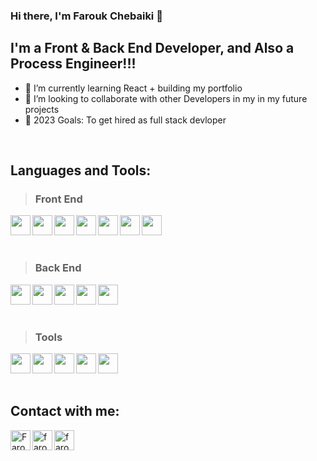 ### Hi there, I'm Farouk Chebaiki 👋

## I'm a Front & Back End  Developer, and Also a Process Engineer!!!
- 🌱 I’m currently learning React + building my portfolio
- 👯 I’m looking to collaborate with other Developers in my in my future projects
- 🥅 2023 Goals: To get hired as full stack devloper
<br />

## Languages and Tools:

> ### Front End 

[<img align="left" height="32" width="32" src="https://cdn.simpleicons.org/javascript" />][portfolio]
[<img align="left" height="32" width="32" src="https://cdn.simpleicons.org/react/" />][portfolio]
[<img align="left" height="32" width="32" src="https://cdn.simpleicons.org/redux" />][portfolio]
[<img align="left" height="32" width="32" src="https://cdn.simpleicons.org/reduxsaga" />][portfolio]
[<img align="left" height="32" width="32" src="https://cdn.simpleicons.org/html5" />][portfolio]
[<img align="left" height="32" width="32" src="https://cdn.simpleicons.org/css3" />][portfolio]
[<img align="left" height="32" width="32" src="https://cdn.simpleicons.org/sass" />][portfolio]

<br />
<br />
<br />

> ### Back End 

[<img align="left" height="32" width="32" src="https://cdn.simpleicons.org/nodedotjs" />][portfolio]
[<img align="left" height="32" width="32" src="https://cdn.simpleicons.org/express" />][portfolio]
[<img align="left" height="32" width="32" src="https://cdn.simpleicons.org/postgresql" />][portfolio]
[<img align="left" height="32" width="32" src="https://cdn.simpleicons.org/mongodb" />][portfolio]
[<img align="left" height="32" width="32" src="https://cdn.simpleicons.org/firebase" />][portfolio]

<br />
<br />
<br />

> ### Tools 

[<img align="left" height="32" width="32" src="https://cdn.simpleicons.org/git" />][portfolio]
[<img align="left" height="32" width="32" src="https://cdn.simpleicons.org/github/black" />][portfolio]
[<img align="left" height="32" width="32" src="https://cdn.simpleicons.org/gnometerminal/black" />][portfolio]
[<img align="left" height="32" width="32" src="https://cdn.simpleicons.org/postman" />][portfolio]
[<img align="left"  height="32" width="32" src="https://cdn.simpleicons.org/visualstudiocode" />][portfolio]

<br />
<br />
<br />


## Contact with me:

[<img align="left" alt="Farouk | Gmail"  height="32" width="32" src="https://cdn.simpleicons.org/gmail" />][gmail]
[<img align="left" alt="farouk | LinkedIn"  height="32" width="32" src="https://cdn.simpleicons.org/linkedin" />][linkedin]
[<img align="left" alt="farouk | Twitter"  height="32" width="32" src="https://cdn.simpleicons.org/twitter" />][twitter]
<br />

[gmail]: mailto:farouk.chebaiki@gmail.com
[twitter]: https://twitter.com/faroukchebaiki
[linkedin]: https://linkedin.com/in/farouk7
[portfolio]: https://faroukchebaiki.social/
